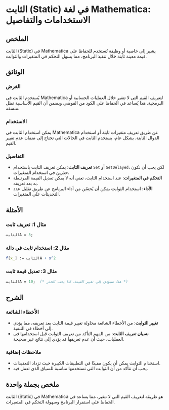 <!--
Meta Description: # الثابت (Static) في لغة Mathematica: الاستخدامات والتفاصيل ## الملخص الثابت (Static) في Mathematica يشير إلى خاصية أو وظيفة تُستخدم للحفاظ على قيمة م...
Meta Keywords: الثابت, mathematica, استخدام, تعريف, إلى
-->

# الثابت (Static) في لغة Mathematica: الاستخدامات والتفاصيل

## الملخص
الثابت (Static) في Mathematica يشير إلى خاصية أو وظيفة تُستخدم للحفاظ على قيمة معينة ثابتة خلال تنفيذ البرنامج، مما يسهل التحكم في المتغيرات والثوابت.

## الوثائق
### الغرض
يُستخدم الثابت في Mathematica لتعريف القيم التي لا تتغير خلال العمليات الحسابية أو البرمجية. هذا يُساعد في الحفاظ على الكود من الفوضى ويضمن أن القيم الأساسية تظل متسقة.

### الاستخدام
يمكن استخدام الثابت في Mathematica عن طريق تعريف متغيرات ثابتة أو استخدام الدوال الثابتة. بشكل عام، يستخدم الثابت في الحالات التي تحتاج إلى ضمان عدم تغيير القيم.

### التفاصيل
- **تعريف الثابت**: يمكن تعريف الثابت باستخدام `Set` أو `SetDelayed`، لكن يجب أن نكون حذرين في استخدام المتغيرات.
- **التحكم في المتغيرات**: عند استخدام الثابت، تعني أنه لا يمكن تعديل القيمة المرتبطة به بعد تعريفه.
- **الأداء**: استخدام الثوابت يمكن أن يُحسّن من أداء البرنامج عن طريق تقليل عدد التحديثات على المتغيرات.

## الأمثلة
### مثال 1: تعريف ثابت
```mathematica
الثابتA = 5;
```

### مثال 2: استخدام ثابت في دالة
```mathematica
f[x_] := الثابتA + x^2
```

### مثال 3: تعديل قيمة ثابت
```mathematica
الثابتA = 10;  (* هذا سيؤدي إلى تغيير القيمة، لذا يجب الحذر *)
```

## الشرح
### الأخطاء الشائعة
- **تغيير الثوابت**: من الأخطاء الشائعة محاولة تغيير قيمة الثابت بعد تعريفه، مما يؤدي إلى أخطاء في التنفيذ.
- **نسيان تعريف الثابت**: من المهم التأكد من تعريف الثوابت قبل استخدامها في العمليات، حيث أن عدم تعريفها قد يؤدي إلى نتائج غير صحيحة.

### ملاحظات إضافية
- استخدام الثوابت يمكن أن يكون مفيدًا في التطبيقات الكبيرة حيث تزداد التعقيدات.
- يجب أن تتأكد من أن الثوابت التي تستخدمها مناسبة للسياق الذي تعمل فيه.

## ملخص بجملة واحدة
الثابت (Static) في Mathematica هو طريقة لتعريف القيم التي لا تتغير، مما يساعد في الحفاظ على استقرار البرنامج وسهولة التحكم في المتغيرات.